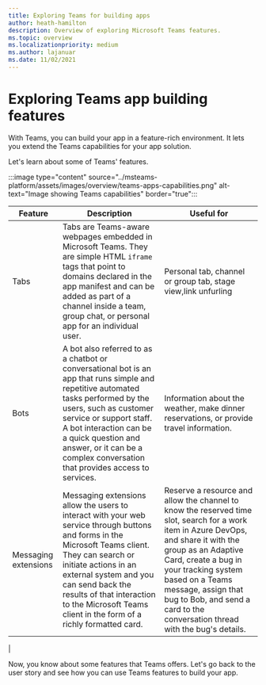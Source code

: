 ```yaml
---
title: Exploring Teams for building apps
author: heath-hamilton
description: Overview of exploring Microsoft Teams features.
ms.topic: overview
ms.localizationpriority: medium
ms.author: lajanuar
ms.date: 11/02/2021
---
```

# Exploring Teams app building features

With Teams, you can build your app in a feature-rich environment. It lets you extend the Teams capabilities for your app solution.

Let's learn about some of Teams' features.

:::image type="content" source="../msteams-platform/assets/images/overview/teams-apps-capabilities.png" alt-text="Image showing Teams capabilities" border="true":::

| Feature | Description | Useful for |
| --- | --- | --- |
|Tabs | Tabs are Teams-aware webpages embedded in Microsoft Teams. They are simple HTML `iframe` tags that point to domains declared in the app manifest and can be added as part of a channel inside a team, group chat, or personal app for an individual user. | Personal tab, channel or group tab, stage view,link unfurling |
| Bots | A bot also referred to as a chatbot or conversational bot is an app that runs simple and repetitive automated tasks performed by the users, such as customer service or support staff. A bot interaction can be a quick question and answer, or it can be a complex conversation that provides access to services. | Information about the weather, make dinner reservations, or provide travel information. |
| Messaging extensions | Messaging extensions allow the users to interact with your web service through buttons and forms in the Microsoft Teams client. They can search or initiate actions in an external system and you can send back the results of that interaction to the Microsoft Teams client in the form of a richly formatted card. | Reserve a resource and allow the channel to know the reserved time slot, search for a work item in Azure DevOps, and share it with the group as an Adaptive Card, create a bug in your tracking system based on a Teams message, assign that bug to Bob, and send a card to the conversation thread with the bug's details. |
|

Now, you know about some features that Teams offers. Let's go back to the user story and see how you can use Teams features to build your app.
